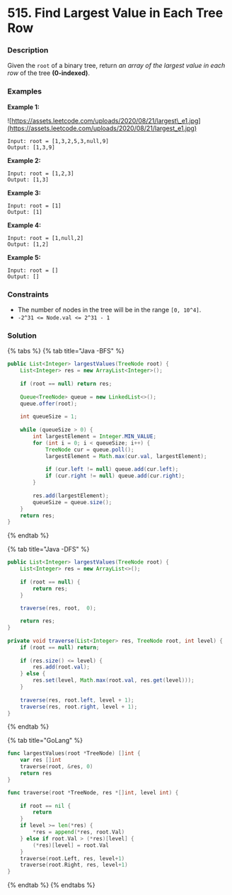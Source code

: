# 515. Find Largest Value in Each Tree Row

### Description

Given the `root` of a binary tree, return _an array of the largest value in each row_ of the tree **\(0-indexed\)**.

### Examples

**Example 1:**

![https://assets.leetcode.com/uploads/2020/08/21/largest\_e1.jpg](https://assets.leetcode.com/uploads/2020/08/21/largest_e1.jpg)

```text
Input: root = [1,3,2,5,3,null,9]
Output: [1,3,9]
```

**Example 2:**

```text
Input: root = [1,2,3]
Output: [1,3]
```

**Example 3:**

```text
Input: root = [1]
Output: [1]
```

**Example 4:**

```text
Input: root = [1,null,2]
Output: [1,2]
```

**Example 5:**

```text
Input: root = []
Output: []
```

### **Constraints**

* The number of nodes in the tree will be in the range `[0, 10^4]`.
* `-2^31 <= Node.val <= 2^31 - 1`

### Solution

{% tabs %}
{% tab title="Java -BFS" %}
```java
public List<Integer> largestValues(TreeNode root) {
    List<Integer> res = new ArrayList<Integer>();
    
    if (root == null) return res;
    
    Queue<TreeNode> queue = new LinkedList<>();
    queue.offer(root);
    
    int queueSize = 1;
    
    while (queueSize > 0) {
        int largestElement = Integer.MIN_VALUE;
        for (int i = 0; i < queueSize; i++) {
            TreeNode cur = queue.poll();
            largestElement = Math.max(cur.val, largestElement);
            
            if (cur.left != null) queue.add(cur.left);
            if (cur.right != null) queue.add(cur.right);
        }
        
        res.add(largestElement);
        queueSize = queue.size();
    }
    return res;
}
```
{% endtab %}

{% tab title="Java -DFS" %}
```java
public List<Integer> largestValues(TreeNode root) {
    List<Integer> res = new ArrayList<>();
    
    if (root == null) {
        return res;
    }
    
    traverse(res, root,  0);

    return res;
}
    
private void traverse(List<Integer> res, TreeNode root, int level) {
    if (root == null) return;
    
    if (res.size() <= level) {
        res.add(root.val);
    } else {
        res.set(level, Math.max(root.val, res.get(level)));
    }
    
    traverse(res, root.left, level + 1);
    traverse(res, root.right, level + 1);
}
```
{% endtab %}

{% tab title="GoLang" %}
```go
func largestValues(root *TreeNode) []int {
	var res []int
	traverse(root, &res, 0)
	return res
}

func traverse(root *TreeNode, res *[]int, level int) {
    
	if root == nil {
		return
	}
	if level >= len(*res) {
		*res = append(*res, root.Val)
	} else if root.Val > (*res)[level] {
		(*res)[level] = root.Val
	}
	traverse(root.Left, res, level+1)
	traverse(root.Right, res, level+1)
}
```
{% endtab %}
{% endtabs %}

